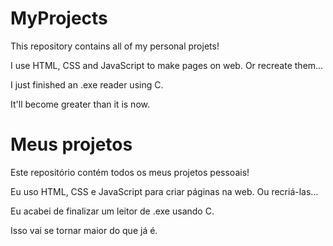 # MyProjects

This repository contains all of my personal projets!

I use HTML, CSS and JavaScript to make pages on web.
Or recreate them...

I just finished an .exe reader using C.

It'll become greater than it is now.

# Meus projetos

Este repositório contém todos os meus projetos pessoais!

Eu uso HTML, CSS e JavaScript para criar páginas na web.
Ou recriá-las...

Eu acabei de finalizar um leitor de .exe usando C.

Isso vai se tornar maior do que já é.
